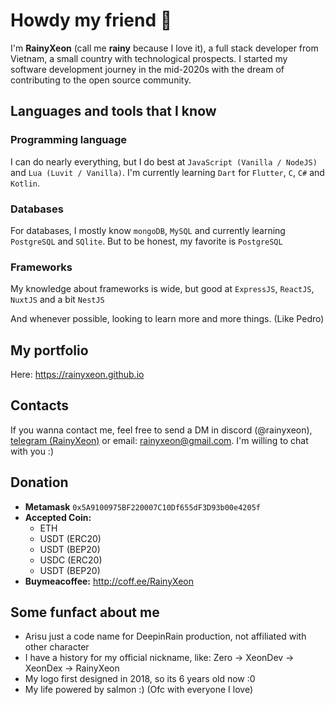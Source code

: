 # Howdy my friend 👋

I'm **RainyXeon** (call me **rainy** because I love it), a full stack developer from Vietnam, a small country with technological prospects.
I started my software development journey in the mid-2020s with the dream of contributing to the open source community.

## Languages and tools that I know

### Programming language

I can do nearly everything, but I do best at `JavaScript (Vanilla / NodeJS)` and `Lua (Luvit / Vanilla)`.
I'm currently learning `Dart` for `Flutter`, `C`, `C#` and `Kotlin`.

### Databases

For databases, I mostly know `mongoDB`, `MySQL` and currently learning `PostgreSQL` and `SQlite`.
But to be honest, my favorite is `PostgreSQL`

### Frameworks

My knowledge about frameworks is wide, but good at `ExpressJS`, `ReactJS`, `NuxtJS` and a bit `NestJS`

And whenever possible, looking to learn more and more things. (Like Pedro)

## My portfolio

Here: <https://rainyxeon.github.io>

## Contacts

If you wanna contact me, feel free to send a DM in discord (@rainyxeon), [telegram (RainyXeon)](https://t.me/RainyXeon) or email: <rainyxeon@gmail.com>. I'm willing to chat with you :)

## Donation

- **Metamask** `0x5A9100975BF220007C10Df655dF3D93b00e4205f`
- **Accepted Coin:**
  - ETH
  - USDT (ERC20)
  - USDT (BEP20)
  - USDC (ERC20)
  - USDT (BEP20)
- **Buymeacoffee:** http://coff.ee/RainyXeon

## Some funfact about me

- Arisu just a code name for DeepinRain production, not affiliated with other character
- I have a history for my official nickname, like: Zero -> XeonDev -> XeonDex -> RainyXeon
- My logo first designed in 2018, so its 6 years old now :0
- My life powered by salmon :) (Ofc with everyone I love)
